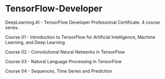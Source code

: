 # TensorFlow-Developer
DeepLearning.AI - TensorFlow Developer Professional Certificate. 4 course series.


Course 01 - Introduction to TensorFlow for Artificial Intelligence, Machine Learning, and Deep Learning

Course 02 - Convolutional Neural Networks in TensorFlow

Course 03 - Natural Language Processing in TensorFlow

Course 04 - Sequences, Time Series and Prediction
